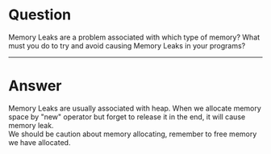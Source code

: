 # Question
Memory Leaks are a problem associated with which type of memory? What must you do to try and avoid causing Memory Leaks in your programs?

*** 

# Answer

Memory Leaks are usually associated with heap. When we allocate memory space by "new" operator but forget to release it in the end, it will cause memory leak.  
We should be caution about memory allocating, remember to free memory we have allocated.